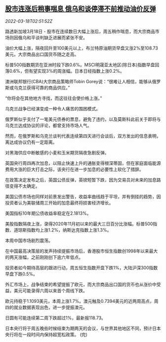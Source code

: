 <!--1647572463000-->
[股市连涨后稍事喘息 俄乌和谈停滞不前推动油价反弹](https://cn.reuters.com/article/global-market-asia-stocks-oil-0318-idCNKCS2LF082)
------

<div><i>2022-03-18T02:51:52Z</i></div><p>路透新加坡3月18日 - 股市在连续数日大幅上涨后，周五稍作喘息，而大宗商品市场则因俄乌和平谈判缺乏进展而紧张不安。</p><p>油价大幅上涨，隔夜回升至100美元以上，布兰特原油期货早盘又涨2%至108.73美元。大宗商品出口国货币随之走高。</p><p>标普500指数期货在亚洲时段下跌0.6%。MSCI明晟亚太地区(除日本)指数早盘回落0.6%，但有望实现3%的周涨幅。日本日经指数上涨0.2%。</p><p>澳洲联邦银行(CBA)大宗商品策略师Tobin Gorey说：“很难让人相信，能够从俄罗斯或乌克兰获得可靠的商品供应。”</p><p>“你将会在其他地方寻找，而这往往会使价格上涨。”</p><p>乌克兰战争已经演变成一种令人痛苦的围困模式。</p><p>俄罗斯似乎支付了一笔美元债券的票息，避免了违约，以及莫斯科此前关于即将与乌克兰达成协议的评论，都曾支持市场人气。</p><p>然而，在俄罗斯和乌克兰谈判代表连续第四天进行会谈后，双方发出的信息表明，离达成协议仍有一定距离。</p><p>对黑海供应中断敏感的小麦和玉米期货隔夜急剧反弹。</p><p>英国央行周四再次加息，以阻止快速上升的通胀变得根深蒂固，但在家庭面临能源费用大涨的巨大打击之际，该央行在进一步加息的必要性上软化了措辞。</p><p>在政策决定发布之后，英国公债反弹，英镑短暂下跌，因为交易员对未来的加息路径变得不太确定。</p><p>美国公债市场也同样对前景发出警告，收益率曲线趋于平坦，并有倒挂的趋势，因投资者认为美联储周三开始的加息最终将损害经济增长。</p><p>美国指标10年期公债收益率稳定在2.1813%。</p><p>美股指数隔夜上涨，录得2020年11月初以来的最大三日百分比涨幅。标普500指数、道琼斯指数均上涨1.2%，纳斯达克指数上涨1.3%。</p><p>本周中国市场剧烈震荡。</p><p>在中国最高决策层的发声持续提振市场后，香港股市恒生指数创1998年以来最大的两天涨幅，之前刚刚创下逾六年低点。</p><p>投资者如今期待高层的跟进行动，周五恒生指数开盘下跌1%，大陆沪深300指数早盘下跌0.5%。</p><p>外汇市场上，战争结束的希望提振了欧元，而大宗商品出口国的货币也从涨价中受益，美元可能录得六周以来首个周线下跌。</p><p>欧元持稳于1.1093美元，本周上涨1.7%。澳元触及0.7394美元的近两周高点，周四的就业数据表现出色，进一步提振澳元。</p><p>日圆有可能连续第二周下跌超过1%，最新报118.73。</p><p>日本央行将于周五晚些时候结束为期两天的会议，与世界其他地区不同，预计日本央行将在一段时间内保持超宽松政策。 (完)</p>
